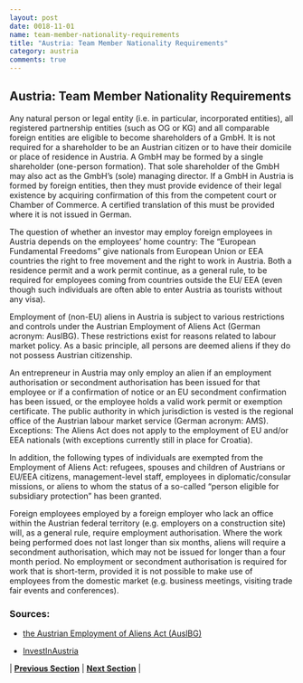 ```yaml
---
layout: post
date: 0018-11-01
name: team-member-nationality-requirements
title: "Austria: Team Member Nationality Requirements"
category: austria
comments: true
---
```


## Austria: Team Member Nationality Requirements

Any natural person or legal entity (i.e. in particular, incorporated entities), all registered partnership entities (such as OG or KG) and all comparable foreign entities are eligible to become shareholders of a GmbH. It is not required for a shareholder to be an Austrian citizen or to have their domicile or place of residence in Austria. A GmbH may be formed by a single shareholder (one-person formation). That sole shareholder of the GmbH may also act as the GmbH’s (sole) managing director.
If a GmbH in Austria is formed by foreign entities, then they must provide evidence of their legal existence by acquiring confirmation of this from the competent court or Chamber of Commerce. A certified translation of this must be provided where it is not issued in German.
 
The question of whether an investor may employ foreign employees in Austria depends on the employees’ home country: The “European Fundamental Freedoms” give nationals from European Union or EEA countries the right to free movement and the right to work in Austria. Both a residence permit and a work permit continue, as a general rule, to be required for employees coming from countries outside the EU/ EEA (even though such individuals are often able to enter Austria as tourists without any visa).
 
Employment of (non-EU) aliens in Austria is subject to various restrictions and controls under the Austrian Employment of Aliens Act (German acronym: AuslBG). These restrictions exist for reasons related to labour market policy. As a basic principle, all persons are deemed aliens if they do not possess Austrian citizenship.
 
An entrepreneur in Austria may only employ an alien if an employment authorisation or secondment authorisation has been issued for that employee or if a confirmation of notice or an EU secondment confirmation has been issued, or the employee holds a valid work permit or exemption certificate. The public authority in which jurisdiction is vested is the regional office of the Austrian labour market service (German acronym: AMS).
Exceptions: The Aliens Act does not apply to the employment of EU and/or EEA nationals (with exceptions currently still in place for Croatia).
 
In addition, the following types of individuals are exempted from the Employment of Aliens Act: refugees, spouses and children of Austrians or EU/EEA citizens, management-level staff, employees in diplomatic/consular missions, or aliens to whom the status of a so-called “person eligible for subsidiary protection” has been granted.
 
Foreign employees employed by a foreign employer who lack an office within the Austrian federal territory (e.g. employers on a construction site) will, as a general rule, require employment authorisation. Where the work being performed does not last longer than six months, aliens will require a secondment authorisation, which may not be issued for longer than a four month period.
No employment or secondment authorisation is required for work that is short-term, provided it is not possible to make use
of employees from the domestic market (e.g. business meetings, visiting trade fair events and conferences).

### Sources: #### 

 - [the Austrian Employment of Aliens Act (AuslBG)](https://www.migration.gv.at/fileadmin/downloads/gesetzestexte/AuslBG_englisch_1_10_2017.pdf)

 - [InvestInAustria](https://investinaustria.at/en/downloads/brochures/starting-business-austria-2016.pdf)



| **[Previous Section]( https://neo-project.github.io/global-blockchain-compliance-hub//austria/austria-registry-requirements.html)** | **[Next Section]( https://neo-project.github.io/global-blockchain-compliance-hub//austria/austria-tax-and-auditing-requirements.html)** |

